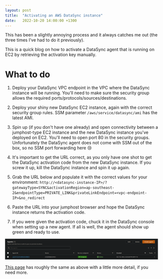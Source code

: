 ```yaml
---
layout: post
title:  "Activating an AWS DataSync instance"
date:   2022-10-20 14:00:00 +1300
---
```


This has been a slightly annoying process and it always catches me out (the three times I've had to do it previously). 

This is a quick blog on how to activate a DataSync agent that is running on EC2 by retrieving the activation key manually. 


# What to do

1. Deploy your DataSync VPC endpoint in the VPC where the DataSync instance will be running. You'll need to make sure the security group allows the required ports/protocols/sources/destinations. 

1. Deploy your shiny new DataSync EC2 instance, again with the correct security group rules. SSM parameter `/aws/service/datasync/ami` has the latest AMI. 

1. Spin up (if you don't have one already) and open connectivity between a jumphost-type EC2 instance and the new DataSync instance you've deployed on EC2. You'll need to open port 80 in the security groups. Unfortunately the DataSync agent does not come with SSM out of the box, so no SSM port forwarding here 😢

1. It's important to get the URL correct, as you only have one shot to get the DataSync activation code from the new DataSync instance. If you screw it up, kill the DataSync instance and spin it up again. 

1. Grab the URL below and populate it with the correct values for your environment: 
`http://<datasync-instance-IP>/?gatewayType=SYNC&activationRegion=ap-southeast-2&endpointType=PRIVATE_LINK&privateLinkEndpoint=<vpc-endpoint-IP>&no_redirect`

1. Paste the URL into your jumphost browser and hope the DataSync instance returns the activation code. 

1. If you were given the activation code, chuck it in the DataSync console when setting up a new agent. If all is well, the agent should show up green and ready to use. 


![img1](/assets/2022-10-20-datasync-activation-img1.png)


[This page](https://aws.amazon.com/premiumsupport/knowledge-center/datasync-cross-activate-agent/) has roughly the same as above with a little more detail, if you need more. 

















